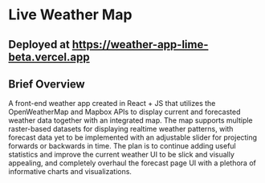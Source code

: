 # Live Weather Map

## Deployed at https://weather-app-lime-beta.vercel.app

## Brief Overview

A front-end weather app created in React + JS that utilizes the OpenWeatherMap and Mapbox APIs to display current and forecasted weather data together with an integrated map. The map supports multiple raster-based datasets for displaying realtime weather patterns, with forecast data yet to be implemented with an adjustable slider for projecting forwards or backwards in time. The plan is to continue adding useful statistics and improve the current weather UI to be slick and visually appealing, and completely overhaul the forecast page UI with a plethora of informative charts and visualizations.
